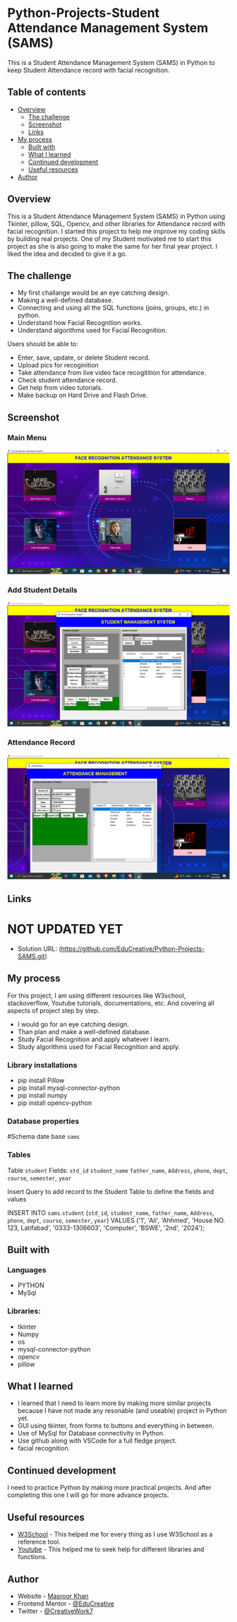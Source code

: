 # Python-Projects-Student Attendance Management System (SAMS)

This is a Student Attendance Management System (SAMS) in Python to keep Student Attendance record with facial recognition.

## Table of contents

- [Overview](#overview)
  - [The challenge](#the-challenge)
  - [Screenshot](#screenshot)
  - [Links](#links)
- [My process](#my-process)
  - [Built with](#built-with)
  - [What I learned](#what-i-learned)
  - [Continued development](#continued-development)
  - [Useful resources](#useful-resources)
- [Author](#author)

## Overview
This is a Student Attendance Management System (SAMS) in Python using Tkinter, pillow, SQL, Opencv, and other libraries for Attendance record with facial recognition. I started this project to help me improve my coding skills by building real projects. One of my Student motivated me to start this project as she is also going to make the same for her final year project. I liked the idea and decided to give it a go. 


## The challenge

- My first challange would be an eye catching design.
- Making a well-defined database.
- Connecting and using all the SQL functions (joins, groups, etc.) in python.
- Understand how Facial Recognition works.
- Understand algorithms used for Facial Recognition.


Users should be able to:

- Enter, save, update, or delete Student record.
- Upload pics for recoginition
- Take attendance from live video face recogitition for attendance.
- Check student attendance record.
- Get help from video tutorials.
- Make backup on Hard Drive and Flash Drive. 

## Screenshot
### Main Menu
![Screenshot (1)](https://github.com/EduCreative/Python-Projects-SAMS/blob/main/images/Screenshot1.png)
### Add Student Details
![Screenshot (1)](https://github.com/EduCreative/Python-Projects-SAMS/blob/main/images/Screenshot2.png)
### Attendance Record
![Screenshot (1)](https://github.com/EduCreative/Python-Projects-SAMS/blob/main/images/Screenshot3.png)


## Links
# NOT UPDATED YET
- Solution URL: (https://github.com/EduCreative/Python-Projects-SAMS.git)

## My process
For this project, I am using different resources like W3school, stackoverflow, Youtube tutorials, documentations, etc. And covering all aspects of project step by step.
- I would go for an eye catching design.
- Than plan and make a well-defined database.
- Study Facial Recognition and apply whatever I learn.
- Study algorithms used for Facial Recognition and apply.

### Library installations
- pip install Pillow
- pip install mysql-connector-python
- pip install numpy
- pip install opencv-python


### Database properties

#Schema
date base   `sams`

### Tables
Table       `student`
Fields:
`std_id`
`student_name`
`father_name`, 
`Address`, 
`phone`, 
`dept`, 
`course`, 
`semester`, 
`year`

 Insert Query to add record to the Student Table to define the fields and values

INSERT INTO `sams`.`student` (`std_id`, `student_name`, `father_name`, `Address`, `phone`, `dept`, `course`, `semester`, `year`) VALUES ('1', 'Ali', 'Ahhmed', 'House NO. 123, Latifabad', '0333-1306603', 'Computer', 'BSWE', '2nd', '2024');

## Built with
### Languages
- PYTHON
- MySql
  
### Libraries:
- tkinter
- Numpy
- os
- mysql-connector-python
- opencv
- pillow

## What I learned

- I learned that I need to learn more by making more similar projects because I have not made any resonable (and useable) project in Python yet.
- GUI using tkinter, from forms to buttons and everything in between.
- Use of MySql for Database connectivity in Python.
- Use github along with VSCode for a full fledge project.
- facial recognition.

## Continued development

I need to practice Python by making more practical projects. And after completing this one I will go for more advance projects.

## Useful resources

- [W3School](https://www.w3school.com) - This helped me for every thing as I use W3School as a reference tool.
- [Youtube](https://www.youtube.com) - This helped me to seek help for different libraries and functions.


## Author

- Website - [Masroor Khan](https://educreative.github.io/)
- Frontend Mentor - [@EduCreative](https://www.frontendmentor.io/profile/EduCreative)
- Twitter - [@CreativeWork7](https://www.twitter.com/CreativeWork7)
